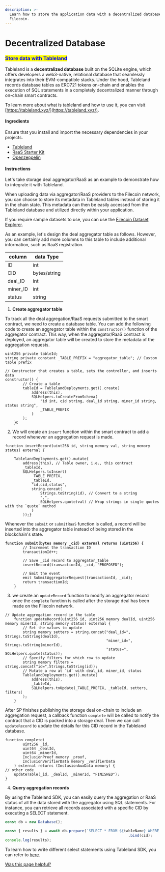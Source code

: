 ```yaml
---
description: >-
  Learn how to store the application data with a decentralized database on
  Filecoin.
---
```


# Decentralized Database

### <mark style="color:blue;">Store data with Tableland</mark>

Tableland is a **decentralized database** built on the SQLite engine, which offers developers a web3-native, relational database that seamlessly integrates into their EVM-compatible stacks. Under the hood, Tableland records database tables as ERC721 tokens on-chain and enables the execution of SQL statements in a completely decentralized manner through on-chain smart contracts.

To learn more about what is tableland and how to use it, you can visit [https://tableland.xyz/](https://tableland.xyz/).

#### **Ingredients**

Ensure that you install and import the necessary dependencies in your projects.

* [Tableland](https://tableland.xyz/)
* [RaaS Starter Kit](https://github.com/filecoin-project/raas-starter-kit)
* [Openzeppelin](https://docs.openzeppelin.com/contracts/5.x/)

#### **Instructions**

Let's take storage deal aggregator/RaaS as an example to demonstrate how to integrate it with Tableland.

When uploading data via aggregator/RaaS providers to the Filecoin network, you can choose to store its metadata in Tableland tables instead of storing it in the chain state. This metadata can then be easily accessed from the Tableland database and utilized directly within your application.

If you require sample datasets to use, you can use the [Filecoin Dataset Explorer](https://datasets.filecoin.io/).

As an example, let's design the deal aggregator table as follows. However, you can certainly add more columns to this table to include additional information, such as RaaS registration.

| column    | data Type    |
| --------- | ------------ |
| ID        | int          |
| CID       | bytes/string |
| deal\_ID  | int          |
| miner\_ID | int          |
| status    | string       |

1. **Create aggregator table**

To track all the deal aggregation/RaaS requests submitted to the smart contract, we need to create a database table. You can add the following code to create an aggregator table within the `constructor()` function of the aggregator contract. This way, when the aggregator/RaaS contract is deployed, an aggregator table will be created to store the metadata of the aggregation requests.

```solidity
uint256 private tableId;
string private constant _TABLE_PREFIX = "aggregator_table"; // Custom table prefix

// Constructor that creates a table, sets the controller, and inserts data
constructor() {
        // Create a table
        tableId = TablelandDeployments.get().create(
            address(this),
            SQLHelpers.toCreateFromSchema(
                "id int, cid string, deal_id string, miner_id string, status string",
                _TABLE_PREFIX
            )
        );
    }C
```

2. We will create an `insert` function within the smart contract to add a record whenever an aggregation request is made.

```solidity
function insertRecord(uint256 id, string memory val, string memory status) external {
 
    TablelandDeployments.get().mutate(
        address(this), // Table owner, i.e., this contract
        _tableId,
        SQLHelpers.toInsert(
            _TABLE_PREFIX,
            _tableId,
            "id,cid,status",
            string.concat(
                Strings.toString(id), // Convert to a string
                ",",
                SQLHelpers.quote(val) // Wrap strings in single quotes with the `quote` method
            )
        ));}
```

Whenever the `submit` or `submitRaaS` function is called, a record will be inserted into the aggregator table instead of being stored in the blockchain's state.

<pre class="language-solidity"><code class="lang-solidity"><strong>function submit(bytes memory _cid) external returns (uint256) {
</strong>        // Increment the transaction ID
        transactionId++;

        // Save _cid record to aggregator_table
        insertRecord(transactionId, _cid, "PROPOSED");

        // Emit the event
        emit SubmitAggregatorRequest(transactionId, _cid);
        return transactionId;
    }
</code></pre>

3. we create an `updateRecord` function to modify an aggregator record once the `complete` function is called after the storage deal has been made on the Filecoin network.

```solidity
// Update aggregation record in the table
    function updateRecord(uint256 id, uint256 memory dealId, uint256 memory minerId, string memory status) external {
        // Set the values to update
        string memory setters = string.concat("deal_id=", Strings.toString(dealId),
                                              "miner_id=", Strings.toString(minerId),
                                              "status=", SQLHelpers.quote(status));
        // Specify filters for which row to update
        string memory filters = string.concat("id=",Strings.toString(id));
        // Mutate a row at `id` with deal_id, miner_id, status
        TablelandDeployments.get().mutate(
            address(this),
            _tableId,
            SQLHelpers.toUpdate(_TABLE_PREFIX, _tableId, setters, filters)
        );
    }
```

After SP finishes publishing the storage deal on-chain to include an aggregation request, a callback function `complete` will be called to notify the contract that a CID is packed into a storage deal. Then we can call `updateRecord` to update the details for this CID record in the Tableland database.

```solidity
function complete(
        uint256 _id,
        uint64 _dealId,
        uint64 _minerId,
        InclusionProof memory _proof,
        InclusionVerifierData memory _verifierData
    ) external returns (InclusionAuxData memory) {
// other code
	updateTable(_id, _dealId, _minerId, "FINISHED");
}
```

4. **Query aggregation records**

By using the Tableland SDK, you can easily query the aggregation or RaaS status of all the data stored with the aggregator using SQL statements. For instance, you can retrieve all records associated with a specific CID by executing a SELECT statement.

```jsx
const db = new Database();

const { results } = await db.prepare(`SELECT * FROM ${tableName} WHERE cid = ?`)
														.bind(cid);
console.log(results);
```

To learn how to write different select statements using Tableland SDK, you can refer to [here](https://docs.tableland.xyz/sdk/database/prepared-statements).

[Was this page helpful?](https://airtable.com/apppq4inOe4gmSSlk/pagoZHC2i1iqgphgl/form?prefill_Page+URL=https://docs.filecoin.io/builder-cookbook/dapps/decentralized-database)
